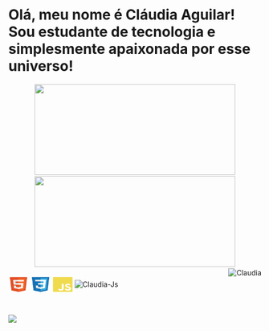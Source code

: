  <h1>  Olá, meu nome é Cláudia Aguilar! Sou estudante de tecnologia e simplesmente apaixonada por esse universo!</h1>
<div align="center">
  <a href="https://github.com/claudiaapj">
  <img height="180em" width="400px" src="https://github-readme-stats-sigma-five.vercel.app/api?username=claudiaapj&show_icons=true&theme=material-palenight&include_all_commits=true&count_private=true"/>
  <img height="180em" width="400px"  src="https://github-readme-stats-sigma-five.vercel.app/api/top-langs/?username=claudiaapj&layout=compact&langs_count=7&theme=material-palenight"/>
</div>

<div style= "display: inline-block"><br>
  <img align="center" alt="Claudia-HTML" height="30" width="40" src="https://raw.githubusercontent.com/devicons/devicon/master/icons/html5/html5-original.svg">
  <img align="center" alt="claudia-CSS" height="30" width="40" src="https://raw.githubusercontent.com/devicons/devicon/master/icons/css3/css3-original.svg">
 <img align="center" alt="Claudia-Js" height="30" width="40" src="https://raw.githubusercontent.com/devicons/devicon/master/icons/javascript/javascript-plain.svg">
  <img align="center" alt="Claudia-Js" height="55" width="65" src="https://cdn.jsdelivr.net/gh/devicons/devicon/icons/php/php-original.svg">
 
</div> 
<img align="right" alt="Claudia" height="180" src="https://media.giphy.com/media/s11hLPBfVix0X7PjEk/giphy.gif"></img><p>

<br>
 
<div>

  <a href="https://www.linkedin.com/in/claudiaaguilarpaixao" target="_blank"><img src="https://img.shields.io/badge/-LinkedIn-%230077B5?style=for-the-badge&logo=linkedin&logoColor=white" target="_blank"></a> 
 
</div>
